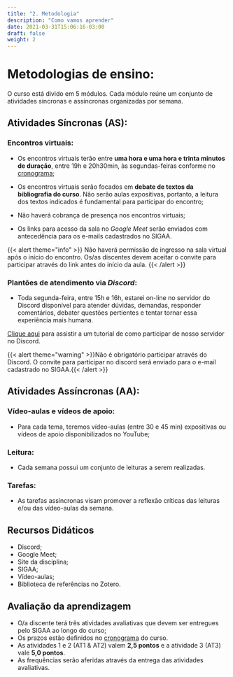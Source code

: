 ```yaml
---
title: "2. Metodologia"
description: "Como vamos aprender"
date: 2021-03-31T15:06:16-03:00
draft: false
weight: 2
---
```


# Metodologias de ensino:

O curso está divido em 5 módulos. Cada módulo reúne um conjunto de atividades síncronas e assíncronas organizadas por semana.

## Atividades Síncronas (AS):

### Encontros virtuais:

- Os encontros virtuais terão entre **uma hora e uma hora e trinta minutos de duração**, entre 19h e 20h30min, às segundas-feiras conforme no [cronograma](https://cclhm0057.netlify.app/programa/3-cronograma/);

- Os encontros virtuais serão focados em **debate de textos da bibliografia do curso**. Não serão aulas expositivas, portanto, a leitura dos textos indicados é fundamental para participar do encontro;

- Não haverá cobrança de presença nos encontros virtuais;
  
- Os links para acesso da sala no _Google Meet_ serão enviados com antecedência para os e-mails cadastrados no SIGAA. 

{{< alert theme="info" >}} Não haverá permissão de ingresso na sala virtual após o início do encontro. Os/as discentes devem aceitar o convite para participar através do link antes do início da aula. {{< /alert >}}

### Plantões de atendimento via _Discord_:

- Toda segunda-feira, entre 15h e 16h, estarei on-line no servidor do Discord disponível para atender dúvidas, demandas, responder comentários, debater questões pertientes e tentar tornar essa experiência mais humana.

[Clique aqui](https://youtu.be/5nE__B9w20w) para assistir a um tutorial de como participar de nosso servidor no Discord.
 
{{< alert theme="warning" >}}Não é obrigatório participar através do Discord. O convite para participar no discord será enviado para o e-mail cadastrado no SIGAA.{{< /alert >}}

## Atividades Assíncronas (AA):

### Vídeo-aulas e vídeos de apoio:

- Para cada tema, teremos vídeo-aulas (entre 30 e 45 min) expositivas ou vídeos de apoio disponibilizados no YouTube;

### Leitura:

- Cada semana possui um conjunto de leituras a serem realizadas.

### Tarefas:

- As tarefas assíncronas visam promover a reflexão críticas das leituras e/ou das vídeo-aulas da semana.

## Recursos Didáticos

- Discord;
- Google Meet;
- Site da disciplina;
- SIGAA;
- Vídeo-aulas;
- Biblioteca de referências no Zotero.

## Avaliação da aprendizagem

- O/a discente terá três atividades avaliativas que devem ser entregues pelo SIGAA ao longo do curso;
- Os prazos estão definidos no [cronograma](https://cclhm0057.netlify.app/programa/3-cronograma/) do curso.
- As atividades 1 e 2 (AT1 & AT2) valem **2,5 pontos** e a atividade 3 (AT3) vale **5,0 pontos**.
- As frequências serão aferidas através da entrega das atividades avaliativas.
